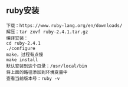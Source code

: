## ruby安装


	下载：https://www.ruby-lang.org/en/downloads/
	解压：tar zxvf ruby-2.4.1.tar.gz
	编译安装：
	cd ruby-2.4.1
	./configure
	make，过程有点慢
	make install
	默认安装到这个目录：/usr/local/bin
	将上面的路径添加到环境变量中
	查看当前版本号：ruby -v














